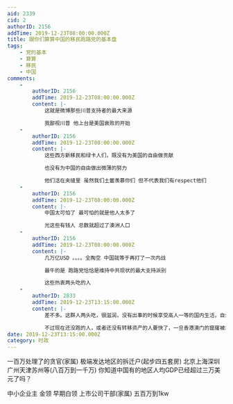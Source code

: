 ```yaml
---
aid: 2339
cid: 2
authorID: 2156
addTime: 2019-12-23T08:00:00.000Z
title: 跟你们算算中国的移民跑路党的基本盘
tags:
    - 党的基本
    - 算算
    - 移民
    - 中国
comments:
    -
        authorID: 2156
        addTime: 2019-12-23T08:00:00.000Z
        content: |-
            这就是微博那些川普支持者的最大来源

            我鄙视川普 他上台是美国衰败的开始
    -
        authorID: 2156
        addTime: 2019-12-23T08:00:00.000Z
        content: |-
            这些西方新移民和绿卡人们，既没有为美国的自由做贡献

            也没有为中国的自由做出微薄的努力

            他们活在夹缝里 虽然我们土鳖羡慕你们 但不代表我们有respect他们
    -
        authorID: 2156
        addTime: 2019-12-23T08:00:00.000Z
        content: |-
            中国太可怕了 最可怕的就是他人太多了

            光这些有钱人 总数就超过了澳洲人口
    -
        authorID: 2156
        addTime: 2019-12-23T08:00:00.000Z
        content: |-
            几万亿USD 。。。。全掏空 中国就等于再打了一次内战

            最牛的是 跑路党恰恰是维持中共现状的最大支持派别

            这些热衷两头吃的人
    -
        authorID: 2833
        addTime: 2019-12-23T13:15:00.000Z
        content: |-
            差不多。这群人两头吃，很滋润，没有出事的时候享受高人一等的国内生活，自然支持国内稳定；万一国内出了事，拍拍屁股就走了。

            不过现在还没跑的人，或者还没有转移资产的人要快了，一旦香港澳门的窟窿被堵，资金外逃很困难的。
date: 2019-12-23T13:15:00.000Z
category: 时政
---
```


一百万处理了的贪官(家属) 极端发达地区的拆迁户(起步四五套房) 北京上海深圳广州天津苏州等(八百万到一千万) 你知道中国有的地区人均GDP已经超过三万美元了吗？

中小企业主 金领 早期白领 上市公司干部(家属) 五百万到1kw
